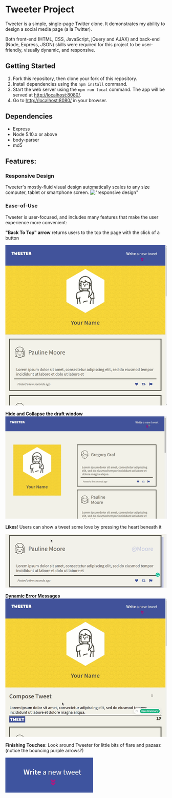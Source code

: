 # Tweeter Project

Tweeter is a simple, single-page Twitter clone. It demonstrates my ability to design a social media page (a la Twitter).

Both front-end (HTML, CSS, JavaScript, jQuery and AJAX) and back-end  (Node, Express, JSON) skills were required for this project to be user-friendly, visually dynamic, and responsive. 

## Getting Started

1. Fork this repository, then clone your fork of this repository.
2. Install dependencies using the `npm install` command.
3. Start the web server using the `npm run local` command. The app will be served at <http://localhost:8080/>.
4. Go to <http://localhost:8080/> in your browser.

## Dependencies

- Express
- Node 5.10.x or above
- body-parser
- md5

## Features:

### **Responsive Design**
 Tweeter's mostly-fluid visual design automatically scales to any size computer, tablet or smartphone screen. 
!["responsive design"](https://github.com/erikleisinger/tweeter/blob/master/samples/responsive-design.gif
)

### **Ease-of-Use**
 Tweeter is user-focused, and includes many features that make the user experience more convenient:

**"Back To Top" arrow** returns users to the top the page with the click of a button

!["arrow to top - small format"](https://github.com/erikleisinger/tweeter/raw/master/samples/arrow-to-top-small.gif
)



**Hide and Collapse the draft window**
!["hide and show draft box"](samples/hideandshow.gif
)

**Likes**! Users can show a tweet some love by pressing the heart beneath it

!["likes"](samples/likes.gif
)

**Dynamic Error Messages**
!["errors"](https://github.com/erikleisinger/tweeter/raw/master/samples/errors.gif
)

**Finishing Touches**: Look around Tweeter for little bits of flare and pazaaz (notice the bouncing purple arrows?)

!["arrowbounce"](https://github.com/erikleisinger/tweeter/blob/master/samples/arrowbounce.gif
)


